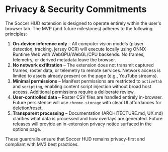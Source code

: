 # Privacy & Security Commitments

The Soccer HUD extension is designed to operate entirely within the user's browser tab. The MVP
(and future milestones) adheres to the following principles:

1. **On-device inference only** – All computer vision models (player detection, tracking, jersey
   OCR) will execute locally using ONNX Runtime Web with WebGPU/WebGL/CPU backends. No frames,
   telemetry, or derived metadata leave the browser.
2. **No network exfiltration** – The extension does not transmit captured frames, roster data, or
   telemetry to remote services. Network access is limited to assets already present on the page
   (e.g., YouTube streams).
3. **Minimal permissions** – Manifest permissions are restricted to `activeTab` and `scripting`,
   enabling content script injection without broad host access. Additional permissions require a
   deliberate review.
4. **User-controlled data** – Roster CSV files are handled entirely in-browser. Future persistence
   will use `chrome.storage` with clear UI affordances for deletion/reset.
5. **Transparent processing** – Documentation (ARCHITECTURE.md, UX.md) clarifies what data is
   processed and how overlays are generated. Future releases will provide an in-extension privacy
   notice surfaced in the options page.

These guardrails ensure that Soccer HUD remains privacy-first and compliant with MV3 best practices.
